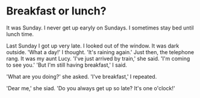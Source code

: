 # Breakfast or lunch?

It was Sunday. I never get up earyly on Sundays. I sometimes stay bed until lunch time.

Last Sunday I got up very late. I looked out of the window. It was dark outside. 'What a day!' I thought. 'It's raining again.' Just then, the telephone rang. It was my aunt Lucy. 'I've just arrived by train,' she said. 'I'm coming to see you.' 'But I'm still having breakfast,' I said.

'What are you doing?' she asked. 'I've breakfast,' I repeated.

'Dear me,' she siad. 'Do you always get up so late? It's one o'clock!'
